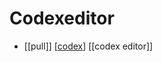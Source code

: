 # Codexeditor

- [[pull]] [[codex]] [[codex editor]]


[//begin]: # "Autogenerated link references for markdown compatibility"
[codex]: codex "Codex"
[friend]: friend "Friend"
[//end]: # "Autogenerated link references"